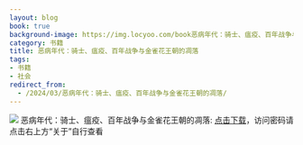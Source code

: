 ```yaml
---
layout: blog
book: true
background-image: https://img.locyoo.com/book恶病年代：骑士、瘟疫、百年战争与金雀花王朝的凋落.jpg
category: 书籍
title: 恶病年代：骑士、瘟疫、百年战争与金雀花王朝的凋落
tags:
- 书籍
- 社会
redirect_from:
  - /2024/03/恶病年代：骑士、瘟疫、百年战争与金雀花王朝的凋落/
---
```

![](https://img.locyoo.com/book恶病年代：骑士、瘟疫、百年战争与金雀花王朝的凋落.jpg)
恶病年代：骑士、瘟疫、百年战争与金雀花王朝的凋落: <a name = "ref1" href="https://url18.ctfile.com/f/50983618-1055432935-f5604f?p=3619">点击下载</a>，访问密码请点击右上方“关于”自行查看